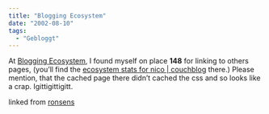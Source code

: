 ```yaml
---
title: "Blogging Ecosystem"
date: "2002-08-10"
tags:
  - "Gebloggt"
---
```


At [Blogging Ecosystem](https://web.archive.org/web/20041114015426/http://dev.myelin.co.nz/ecosystem/ "myelin: blogging ecosystem [englisch]"), I found myself on place **148** for linking to others pages, (you’ll find the [ecosystem stats for nico | couchblog](https://web.archive.org/web/20041114015426/http://dev.myelin.co.nz/ecosystem/blogs/http_3a_2f_2fcouchblog_2ede_2fnico_stats.html) there.) Please mention, that the cached page there didn’t cached the css and so looks like a crap. Igittigittigitt.

linked from [ronsens](https://web.archive.org/web/20041114015426/http://www.ronsens.de/567.html "ronsens aktuell: 09.08.02 [deutsch]")
